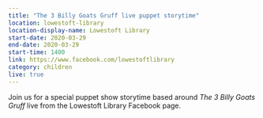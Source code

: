 ```yaml
---
title: "The 3 Billy Goats Gruff live puppet storytime"
location: lowestoft-library
location-display-name: Lowestoft Library
start-date: 2020-03-29
end-date: 2020-03-29
start-time: 1400
link: https://www.facebook.com/lowestoftlibrary
category: children
live: true
---
```


Join us for a special puppet show storytime based around <cite>The 3 Billy Goats Gruff</cite> live from the Lowestoft Library Facebook page.
